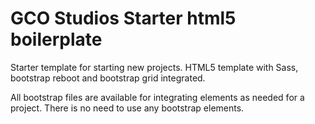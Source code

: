 # GCO Studios Starter html5 boilerplate

Starter template for starting new projects.
HTML5 template with Sass, bootstrap reboot and bootstrap grid integrated.

All bootstrap files are available for integrating elements as needed for a project. There is no need to use any bootstrap elements.

